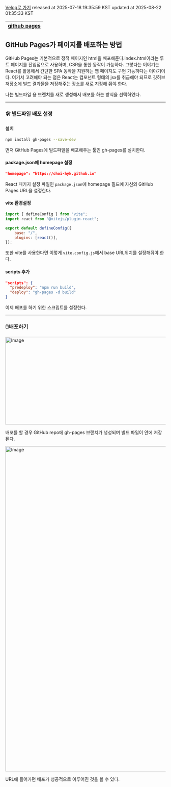 [Velog로 가기](https://velog.io/@choi-hyk/GitHub-Pages-React로-배포하기)
released at 2025-07-18 19:35:59 KST
updated at 2025-08-22 01:35:33 KST

|[github pages](https://velog.io/tags/github-pages)|
|----|

## GitHub Pages가 페이지를 배포하는 방법

GitHub Pages는 기본적으로 정적 페이지인 html을 배포해준다.index.html이라는 루트 페이지를 진입점으로 사용하며, CSR을 통한 동작이 가능하다. 그렇다는 이야기는 React를 활용해서 간단한 SPA 동작을 지원하는 웹 페이지도 구현 가능하다는 이야기이다. 여기서 고려해야 되는 점은 React는 컴포넌트 형태의 jsx를 취급해야 되므로 깃허브 저장소에 빌드 결과물을 저장해주는 장소를 새로 지정해 줘야 한다.

나는 빌드파일 용 브랜치를 새로 생성해서 배포를 하는 방식을 선택하였다.

---

### 🛠️ 빌드파일 배포 설정

#### 설치
```bash
npm install gh-pages --save-dev
```


먼저 GitHub Pages에 빌드파일을 배포해주는 툴인 gh-pages를 설치한다.

#### package.json에 homepage 설정

```json
"homepage": "https://choi-hyk.github.io"
```
React 패키지 설정 파일인 `package.json`에 homepage 필드에 자신의 GitHub Pages URL을 설정한다.

#### vite 환경설정

```js
import { defineConfig } from "vite";
import react from "@vitejs/plugin-react";

export default defineConfig({
    base: "/",
    plugins: [react()],
});
```

또한 vite를 사용한다면 이렇게 `vite.config.js`에서 base URL위치를 설정해줘야 한다.


#### scripts 추가

```json
"scripts": {
  "predeploy": "npm run build",
  "deploy": "gh-pages -d build"
}
```

이제 배포를 하기 위한 스크립트를 설정한다.

---

### 🖱️배포하기

<img width="1029" height="275" alt="Image" src="https://github.com/user-attachments/assets/6f703458-f885-42ab-8374-d0322733588c" />


배포를 할 경우 GitHub repo에 gh-pages 브랜치가 생성되며 빌드 파일이 안에 저장된다.

<img width="1920" height="1020" alt="Image" src="https://github.com/user-attachments/assets/57e2e157-0202-4a7f-908f-ac4da8e065f6" />

URL에 들어가면 배포가 성공적으로 이루어진 것을 볼 수 있다.
